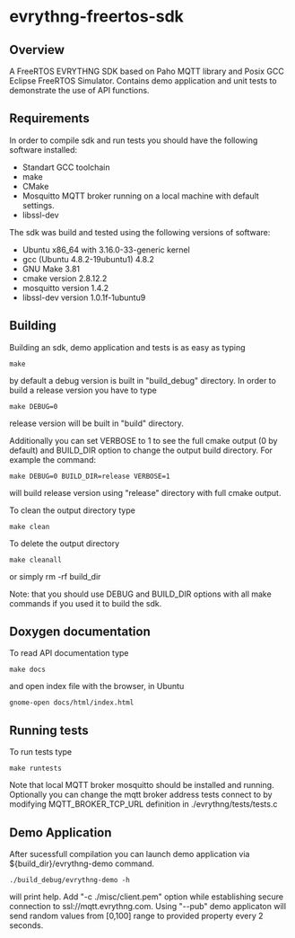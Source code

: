 # evrythng-freertos-sdk

## Overview

A FreeRTOS EVRYTHNG SDK based on Paho MQTT library and Posix GCC Eclipse FreeRTOS Simulator. 
Contains demo application and unit tests to demonstrate the use of API functions.

## Requirements

In order to compile sdk and run tests you should have the following software installed:

* Standart GCC toolchain
* make
* CMake
* Mosquitto MQTT broker running on a local machine with default settings.
* libssl-dev

The sdk was build and tested using the following versions of software:

* Ubuntu x86_64 with 3.16.0-33-generic kernel
* gcc (Ubuntu 4.8.2-19ubuntu1) 4.8.2
* GNU Make 3.81
* cmake version 2.8.12.2
* mosquitto version 1.4.2
* libssl-dev version 1.0.1f-1ubuntu9

## Building

Building an sdk, demo application and tests is as easy as typing
```
make
```
by default a debug version is built in "build_debug" directory. 
In order to build a release version you have to type
```
make DEBUG=0
```
release version will be built in "build" directory.

Additionally you can set VERBOSE to 1 to see the full cmake output (0 by default) 
and BUILD_DIR option to change the output build directory. For example the command:
```
make DEBUG=0 BUILD_DIR=release VERBOSE=1
```
will build release version using "release" directory with full cmake output.

To clean the output directory type
```
make clean
```
To delete the output directory
```
make cleanall
```
or simply rm -rf build_dir

Note: that you should use DEBUG and BUILD_DIR options with all make commands if you used it to build the sdk.

## Doxygen documentation

To read API documentation type
```
make docs
```
and open index file with the browser, in Ubuntu
```
gnome-open docs/html/index.html
```

## Running tests
To run tests type 
```
make runtests
```
Note that local MQTT broker mosquitto should be installed and running.
Optionally you can change the mqtt broker address tests connect to by modifying 
MQTT_BROKER_TCP_URL definition in ./evrythng/tests/tests.c

## Demo Application

After sucessfull compilation you can launch demo application via ${build_dir}/evrythng-demo command.
```
./build_debug/evrythng-demo -h
```
will print help. Add "-c ./misc/client.pem" option while establishing secure connection to ssl://mqtt.evrythng.com.
Using "--pub" demo applicaton will send random values from [0,100] range to provided property every 2 seconds.
